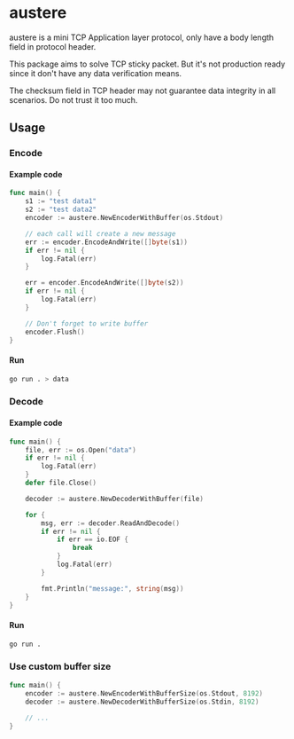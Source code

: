 # austere

austere is a mini TCP Application layer protocol, only have a body length field in protocol header.

This package aims to solve TCP sticky packet. But it's not production ready since it don't have any data verification means.

The checksum field in TCP header may not guarantee data integrity in all scenarios. Do not trust it too much.

## Usage

### Encode

#### Example code

```go
func main() {
    s1 := "test data1"
	s2 := "test data2"
	encoder := austere.NewEncoderWithBuffer(os.Stdout)

	// each call will create a new message
	err := encoder.EncodeAndWrite([]byte(s1))
	if err != nil {
		log.Fatal(err)
	}

	err = encoder.EncodeAndWrite([]byte(s2))
	if err != nil {
		log.Fatal(err)
	}

	// Don't forget to write buffer
	encoder.Flush()
}
```

#### Run

```sh
go run . > data
```

### Decode

#### Example code

```go
func main() {
	file, err := os.Open("data")
	if err != nil {
		log.Fatal(err)
	}
	defer file.Close()

	decoder := austere.NewDecoderWithBuffer(file)

	for {
		msg, err := decoder.ReadAndDecode()
		if err != nil {
			if err == io.EOF {
				break
			}
			log.Fatal(err)
		}

		fmt.Println("message:", string(msg))
	}
}
```

#### Run

```sh
go run .
```

### Use custom buffer size

```go
func main() {
	encoder := austere.NewEncoderWithBufferSize(os.Stdout, 8192)
	decoder := austere.NewDecoderWithBufferSize(os.Stdin, 8192)
	
	// ...
}
```